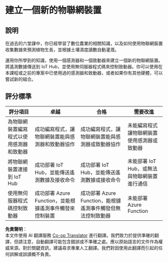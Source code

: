 <!--
CO_OP_TRANSLATOR_METADATA:
{
  "original_hash": "34010c663d96d5f419eda6ac2366a78d",
  "translation_date": "2025-08-24T22:56:36+00:00",
  "source_file": "2-farm/lessons/6-keep-your-plant-secure/assignment.md",
  "language_code": "tw"
}
-->
# 建立一個新的物聯網裝置

## 說明

在過去的六堂課中，你已經學習了數位農業的相關知識，以及如何使用物聯網裝置收集數據來預測植物生長，並根據土壤濕度讀數自動灌溉。

運用你所學到的知識，使用一個感測器和一個致動器來建立一個新的物聯網裝置。將遙測數據傳送到 IoT Hub，並使用無伺服器程式碼來控制致動器。你可以使用在本課程或之前的專案中已使用過的感測器和致動器，或者如果你有其他硬體，可以嘗試新的組合。

## 評分標準

| 評分項目 | 卓越 | 合格 | 需要改進 |
| -------- | ----- | ----- | -------- |
| 為物聯網裝置編寫程式以使用感測器和致動器 | 成功編寫程式，讓物聯網裝置能與感測器和致動器協作 | 成功編寫程式，讓物聯網裝置能與感測器或致動器協作 | 未能編寫程式讓物聯網裝置使用感測器或致動器 |
| 將物聯網裝置連接到 IoT Hub | 成功部署 IoT Hub，並能傳送遙測數據及接收命令 | 成功部署 IoT Hub，並能傳送遙測數據或接收命令 | 未能部署 IoT Hub，或無法與物聯網裝置進行通信 |
| 使用無伺服器程式碼控制致動器 | 成功部署 Azure Function，並能根據遙測事件觸發來控制裝置 | 成功部署 Azure Function，能根據遙測事件觸發但無法控制致動器 | 未能部署 Azure Function |

**免責聲明**：  
本文件使用 AI 翻譯服務 [Co-op Translator](https://github.com/Azure/co-op-translator) 進行翻譯。我們致力於提供準確的翻譯，但請注意，自動翻譯可能包含錯誤或不準確之處。應以原始語言的文件作為權威來源。對於關鍵資訊，建議尋求專業人工翻譯。我們對因使用此翻譯而引起的任何誤解或誤讀概不負責。